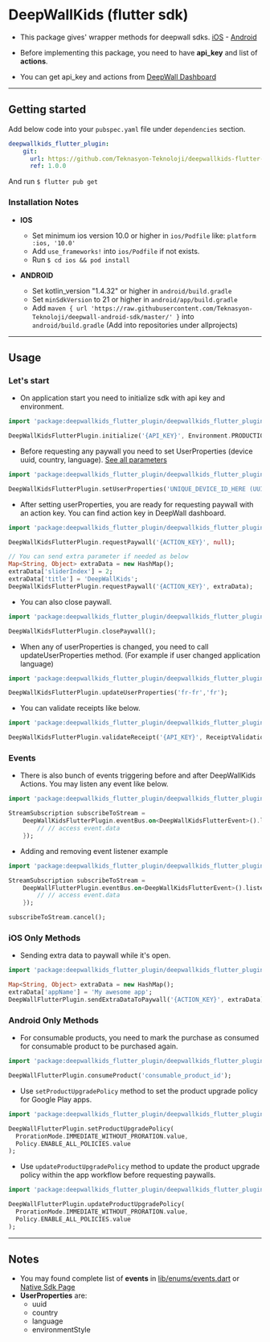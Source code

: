 # DeepWallKids (flutter sdk)

* This package gives' wrapper methods for deepwall sdks. [iOS](https://github.com/Teknasyon-Teknoloji/deepwallkids-ios-sdk) - [Android](https://github.com/Teknasyon-Teknoloji/deepwall-android-sdk)

* Before implementing this package, you need to have **api_key** and list of **actions**.

* You can get api_key and actions from [DeepWall Dashboard](https://console.deepwall.com/)


---


## Getting started

Add below code into your `pubspec.yaml` file under `dependencies` section.

```yml
deepwallkids_flutter_plugin:
    git:
      url: https://github.com/Teknasyon-Teknoloji/deepwallkids-flutter-sdk.git
      ref: 1.0.0
```

And run `$ flutter pub get`


### Installation Notes
- **IOS**
    - Set minimum ios version 10.0 or higher in `ios/Podfile` like: `platform :ios, '10.0'`
    - Add `use_frameworks!` into `ios/Podfile` if not exists.
    - Run `$ cd ios && pod install`

- **ANDROID**
    - Set kotlin_version "1.4.32" or higher in `android/build.gradle`
    - Set `minSdkVersion` to 21 or higher in `android/app/build.gradle`
    - Add `maven { url 'https://raw.githubusercontent.com/Teknasyon-Teknoloji/deepwall-android-sdk/master/' }` into `android/build.gradle` (Add into repositories under allprojects)


---


## Usage

### Let's start

- On application start you need to initialize sdk with api key and environment.
```dart
import 'package:deepwallkids_flutter_plugin/deepwallkids_flutter_plugin.dart';

DeepWallKidsFlutterPlugin.initialize('{API_KEY}', Environment.PRODUCTION.value);
```

- Before requesting any paywall you need to set UserProperties (device uuid, country, language). [See all parameters](https://github.com/Teknasyon-Teknoloji/deepwallkids-ios-sdk#configuration)
```dart
import 'package:deepwallkids_flutter_plugin/deepwallkids_flutter_plugin.dart';

DeepWallKidsFlutterPlugin.setUserProperties('UNIQUE_DEVICE_ID_HERE (UUID)', 'en-us', 'us');
```

- After setting userProperties, you are ready for requesting paywall with an action key. You can find action key in DeepWall dashboard.
```dart
import 'package:deepwallkids_flutter_plugin/deepwallkids_flutter_plugin.dart';

DeepWallKidsFlutterPlugin.requestPaywall('{ACTION_KEY}', null);

// You can send extra parameter if needed as below
Map<String, Object> extraData = new HashMap();
extraData['sliderIndex'] = 2;
extraData['title'] = 'DeepWallKids';
DeepWallKidsFlutterPlugin.requestPaywall('{ACTION_KEY}', extraData);
```

- You can also close paywall.
```dart
import 'package:deepwallkids_flutter_plugin/deepwallkids_flutter_plugin.dart';

DeepWallKidsFlutterPlugin.closePaywall();
```

- When any of userProperties is changed, you need to call updateUserProperties method. (For example if user changed application language)
```dart
import 'package:deepwallkids_flutter_plugin/deepwallkids_flutter_plugin.dart';

DeepWallKidsFlutterPlugin.updateUserProperties('fr-fr','fr');
```

- You can validate receipts like below.
```dart
import 'package:deepwallkids_flutter_plugin/deepwallkids_flutter_plugin.dart';

DeepWallKidsFlutterPlugin.validateReceipt('{API_KEY}', ReceiptValidationType.RESTORE.value);
```


### Events

- There is also bunch of events triggering before and after DeepWallKids Actions. You may listen any event like below.
```dart
import 'package:deepwallkids_flutter_plugin/deepwallkids_flutter_plugin.dart';

StreamSubscription subscribeToStream =
    DeepWallKidsFlutterPlugin.eventBus.on<DeepWallKidsFlutterEvent>().listen((event) {
        // // access event.data
    });
```

- Adding and removing event listener example
```dart
import 'package:deepwallkids_flutter_plugin/deepwallkids_flutter_plugin.dart';

StreamSubscription subscribeToStream =
    DeepWallFlutterPlugin.eventBus.on<DeepWallKidsFlutterEvent>().listen((event) {
        // // access event.data
    });

subscribeToStream.cancel();
```


### iOS Only Methods

- Sending extra data to paywall while it's open.
```dart
import 'package:deepwallkids_flutter_plugin/deepwallkids_flutter_plugin.dart';

Map<String, Object> extraData = new HashMap();
extraData['appName'] = 'My awesome app';
DeepWallFlutterPlugin.sendExtraDataToPaywall('{ACTION_KEY}', extraData);
```


### Android Only Methods

- For consumable products, you need to mark the purchase as consumed for consumable product to be purchased again.
```dart
import 'package:deepwallkids_flutter_plugin/deepwallkids_flutter_plugin.dart';

DeepWallFlutterPlugin.consumeProduct('consumable_product_id');
```

- Use `setProductUpgradePolicy` method to set the product upgrade policy for Google Play apps.
```dart
import 'package:deepwallkids_flutter_plugin/deepwallkids_flutter_plugin.dart';

DeepWallFlutterPlugin.setProductUpgradePolicy(
  ProrationMode.IMMEDIATE_WITHOUT_PRORATION.value,
  Policy.ENABLE_ALL_POLICIES.value
);
```

- Use `updateProductUpgradePolicy` method to update the product upgrade policy within the app workflow before requesting paywalls.
```dart
import 'package:deepwallkids_flutter_plugin/deepwallkids_flutter_plugin.dart';

DeepWallFlutterPlugin.updateProductUpgradePolicy(
  ProrationMode.IMMEDIATE_WITHOUT_PRORATION.value,
  Policy.ENABLE_ALL_POLICIES.value
);
```


---


## Notes

- You may found complete list of **events** in [lib/enums/events.dart](./lib/enums/events.dart) or [Native Sdk Page](https://github.com/Teknasyon-Teknoloji/deepwallkids-ios-sdk#event-handling)
- **UserProperties** are:
    - uuid
    - country
    - language
    - environmentStyle

